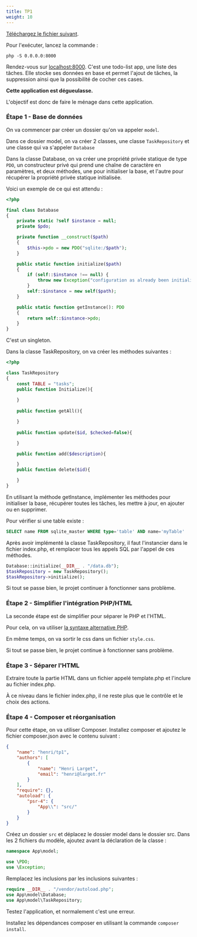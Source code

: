 ```yaml
---
title: TP1
weight: 10
---
```




[Téléchargez le fichier suivant](https://static.d3cima.com/courses/TP1.php).

Pour l'exécuter, lancez la commande :
```
php -S 0.0.0.0:8000 
```

Rendez-vous sur [localhost:8000](http://localhost:8000/).
C'est une todo-list app, une liste des tâches. Elle stocke ses données en base et permet l'ajout de tâches, la suppression ainsi que la possibilité de cocher ces cases.

__Cette application est dégueulasse.__

L'objectif est donc de faire le ménage dans cette application.


### Étape 1 - Base de données

On va commencer par créer un dossier qu'on va appeler `model`. 

Dans ce dossier model, on va créer 2 classes, une classe `TaskRepository` et une classe qui va s'appeler `Database`

Dans la classe Database, on va créer une propriété privée statique de type `PDO`, un constructeur privé qui prend une chaîne de caractère en paramètres, et deux méthodes, une pour initialiser la base, et l'autre pour récupérer la propriété privée statique initialisée.

Voici un exemple de ce qui est attendu :

```php
<?php

final class Database
{
    private static ?self $instance = null;
    private $pdo;

    private function __construct($path)
    {
        $this->pdo = new PDO("sqlite:/$path");
    }

    public static function initialize($path)
    {
        if (self::$instance !== null) {
            throw new Exception("configuration as already been initialized");
        }
        self::$instance = new self($path);
    }

    public static function getInstance(): PDO
    {
        return self::$instance->pdo;
    }
}
```

C'est un singleton.

Dans la classe TaskRepository, on va créer les méthodes suivantes :
```php
<?php

class TaskRepository
{
    const TABLE = "tasks";
    public function Initialize(){
    
    }
    
    public function getAll(){

    }
    
    public function update($id, $checked=false){

    }

    public function add($description){

    }
    public function delete($id){

    }
}
```
En utilisant la méthode getInstance, implémenter les méthodes pour initialiser la base, récupérer toutes les tâches, les mettre à jour, en ajouter ou en supprimer.

Pour vérifier si une table existe :
```sql
SELECT name FROM sqlite_master WHERE type='table' AND name='myTable'
```

Après avoir implémenté la classe TaskRepository, il faut l'instancier dans le fichier index.php, et remplacer tous les appels SQL par l'appel de ces méthodes.

```php
Database::initialize(__DIR__ . "/data.db");
$taskRepository = new TaskRepository();
$taskRepository->initialize();
```

Si tout se passe bien, le projet continuer à fonctionner sans problème.

### Étape 2 - Simplifier l'intégration PHP/HTML

La seconde étape est de simplifier pour séparer le PHP et l'HTML.

Pour cela, on va utiliser [la syntaxe alternative PHP](https://www.php.net/manual/fr/control-structures.alternative-syntax.php).

En même temps, on va sortir le css dans un fichier `style.css`.

Si tout se passe bien, le projet continue à fonctionner sans problème.

### Étape 3 - Séparer l'HTML
Extraire toute la partie HTML dans un fichier appelé template.php et l'inclure au fichier index.php.

À ce niveau dans le fichier index.php, il ne reste plus que le contrôle et le choix des actions.

### Étape 4 - Composer et réorganisation
Pour cette étape, on va utiliser Composer.
Installez composer et ajoutez le fichier composer.json avec le contenu suivant : 
```json
{
    "name": "henri/tp1",
    "authors": [
        {
            "name": "Henri Larget",
            "email": "henri@larget.fr"
        }
    ],
    "require": {},
    "autoload": {
        "psr-4": {
            "App\\": "src/"
        }
    }
}
```

Créez un dossier `src` et déplacez le dossier model dans le dossier src. 
Dans les 2 fichiers du modèle, ajoutez avant la déclaration de la classe :
```php
namespace App\model;

use \PDO;
use \Exception;
```
Remplacez les inclusions par les inclusions suivantes : 
```php
require __DIR__ . "/vendor/autoload.php";
use App\model\Database;
use App\model\TaskRepository;
```

Testez l'application, et normalement c'est une erreur. 

Installez les dépendances composer en utilisant la commande `composer install`. 

    
    
    
    
    
    
    
    
    